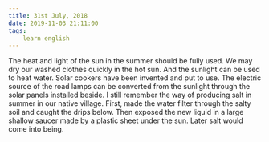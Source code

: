 ```yaml
---
title: 31st July, 2018
date: 2019-11-03 21:11:00
tags:
    learn english
---
```


The heat and light of the sun in the summer should be fully used. We may dry our washed clothes quickly in the hot sun. And the sunlight can be used to heat water. Solar cookers have been invented and put to use. The electric source of the road lamps can be converted from the sunlight through the solar panels installed beside. I still remember the way of producing salt in summer in our native village. First, made the water filter through the salty soil and caught the drips below. Then exposed the new liquid in a large shallow saucer made by a plastic sheet under the sun. Later salt would come into being.    